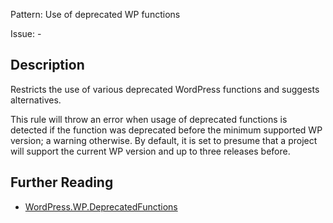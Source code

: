 Pattern: Use of deprecated WP functions

Issue: -

## Description

Restricts the use of various deprecated WordPress functions and suggests alternatives.

This rule will throw an error when usage of deprecated functions is detected if the function was deprecated before the minimum supported WP version; a warning otherwise. By default, it is set to presume that a project will support the current
WP version and up to three releases before.

## Further Reading

* [WordPress.WP.DeprecatedFunctions](https://github.com/WordPress/WordPress-Coding-Standards/tree/develop/WordPress/Sniffs/WP/DeprecatedFunctionsSniff.php)